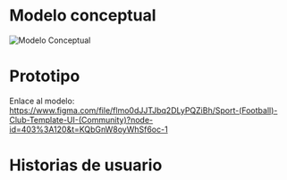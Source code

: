 # Modelo conceptual
![Modelo Conceptual](/recursos/ModeloConceptualAppFutbol.png)
# Prototipo
Enlace al modelo:
https://www.figma.com/file/flmo0dJJTJbq2DLyPQZiBh/Sport-(Football)-Club-Template-UI-(Community)?node-id=403%3A120&t=KQbGnW8oyWhSf6oc-1
# Historias de usuario